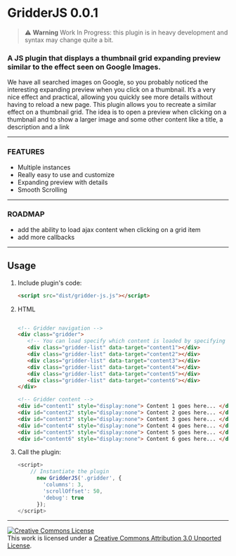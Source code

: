 # GridderJS 0.0.1

> ⚠ **Warning**
> Work In Progress: this plugin is in heavy development and syntax may change quite a bit.

### A JS plugin that displays a thumbnail grid expanding preview similar to the effect seen on Google Images.

We have all searched images on Google, so you probably noticed the interesting expanding preview when you click on a thumbnail. It’s a very nice effect and practical, allowing you quickly see more details without having to reload a new page. This plugin allows you to recreate a similar effect on a thumbnail grid. The idea is to open a preview when clicking on a thumbnail and to show a larger image and some other content like a title, a description and a link

***

### FEATURES
- Multiple instances
- Really easy to use and customize
- Expanding preview with details
- Smooth Scrolling

***

### ROADMAP
- add the ability to load ajax content when clicking on a grid item
- add more callbacks

***

## Usage

1. Include plugin's code:

	```html
	<script src="dist/gridder-js.js"></script>
	```

3. HTML

    ```html
    
    <!-- Gridder navigation -->
    <div class="gridder">
       <!-- You can load specify which content is loaded by specifying the #ID of the div where the content is  -->
       <div class="gridder-list" data-target="content1"></div>
       <div class="gridder-list" data-target="content2"></div>
       <div class="gridder-list" data-target="content3"></div>
       <div class="gridder-list" data-target="content4"></div>
       <div class="gridder-list" data-target="content5"></div>
       <div class="gridder-list" data-target="content6"></div>
    </div>

    <!-- Gridder content -->
    <div id="content1" style="display:none"> Content 1 goes here... </div>
    <div id="content2" style="display:none"> Content 2 goes here... </div>
    <div id="content3" style="display:none"> Content 3 goes here... </div>
    <div id="content4" style="display:none"> Content 4 goes here... </div>
    <div id="content5" style="display:none"> Content 5 goes here... </div>
    <div id="content6" style="display:none"> Content 6 goes here... </div>

    ```

3. Call the plugin:

    ```javascript
    <script>
    	// Instantiate the plugin
          new GridderJS('.gridder', {
            'columns': 3,
            'scrollOffset': 50,
            'debug': true
          });
    </script>
    ```

***

<a rel="license" href="https://creativecommons.org/licenses/by/3.0/"><img alt="Creative Commons License" style="border-width:0" src="https://i.creativecommons.org/l/by/3.0/88x31.png" /></a><br />This work is licensed under a <a rel="license" href="https://creativecommons.org/licenses/by/3.0/">Creative Commons Attribution 3.0 Unported License</a>.


